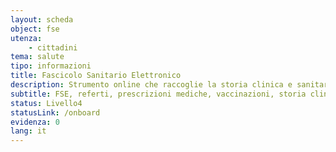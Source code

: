 ```yaml
---
layout: scheda
object: fse
utenza:
    - cittadini
tema: salute
tipo: informazioni
title: Fascicolo Sanitario Elettronico
description: Strumento online che raccoglie la storia clinica e sanitaria di una persona. Occorre autenticarsi e dare il consenso
subtitle: FSE, referti, prescrizioni mediche, vaccinazioni, storia clinica, stato di salute
status: Livello4
statusLink: /onboard
evidenza: 0
lang: it
---
```

